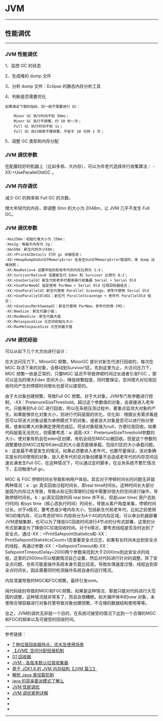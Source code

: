 # JVM

---

## 性能调优

---

### JVM 性能调优

1、监控 GC 的状态

2、生成堆的 dump 文件

3、分析 dump 文件：Eclipse 的静态内存分析工具

4、判断是否需要优化

    如果满足下面的指标，则一般不需要进行 GC：

        Minor GC 执行时间不到 50ms；
        Minor GC 执行不频繁，约 10 秒一次；
        Full GC 执行时间不到 1s；
        Full GC 执行频率不算频繁，不低于 10 分钟 1 次； 

5、调整 GC 类型和内存分配

### JVM 调优参数

在配置较好的机器上（比如多核、大内存），可以为年老代选择并行收集算法： -XX:+UseParallelOldGC 。

### JVM 内存调优

减少 GC 的频率和 Full GC 的次数。

增大年轻代的内存，即调整 Xmn 的大小为 2048m，让 JVM 几乎不发生 Full GC。

### JVM 调优参数

```
-Xms256m：初始化堆大小为 256m；
-Xmx2g：堆最大内存为 2g；
-Xmn50m：新生代的大小50m；
-XX:+PrintGCDetails 打印 gc 详细信息；
-XX:+HeapDumpOnOutOfMemoryError 在发生OutOfMemoryError错误时，来 dump 出堆快照；
-XX:NewRatio=4 设置年轻的和老年代的内存比例为 1:4；
-XX:SurvivorRatio=8 设置新生代 Eden 和 Survivor 比例为 8:2；
-XX:+UseSerialGC 新生代和老年代都用串行收集器 Serial + Serial Old
-XX:+UseParNewGC 指定使用 ParNew + Serial Old 垃圾回收器组合；
-XX:+UseParallelGC 新生代使用 Parallel Scavenge，老年代使用 Serial Old
-XX:+UseParallelOldGC：新生代 ParallelScavenge + 老年代 ParallelOld 组合；
-XX:+UseConcMarkSweepGC：新生代使用 ParNew，老年代的用 CMS；
-XX:NewSize：新生代最小值；
-XX:MaxNewSize：新生代最大值
-XX:MetaspaceSize 元空间初始化大小
-XX:MaxMetaspaceSize 元空间最大值
```

### JVM 调优经验

可以从如下几个大方向进行设计：

在大访问压力下，MinorGC 频繁，MinorGC 是针对新生代进行回收的，每次在MGC 存活下来的对象，会移动到Survivor1区。先到这里为止，大访问压力下，MGC 频繁一些是正常的，只要MGC 延迟不导致停顿时间过长或者引发FGC ，那可以适当的增大Eden
空间大小，降低频繁程度，同时要保证，空间增大对垃圾回收时间产生的停顿时间增长也是可以接受的。

由于大对象创建频繁，导致Full GC 频繁。对于大对象，JVM专门有参数进行控制，-XX：PretenureSizeThreshold。超过这个参数值的对象，会直接进入老年代，只能等到full GC
进行回收，所以在系统压测过程中，要重点监测大对象的产生。如果能够优化对象大小，则进行代码层面的优化，优化如：根据业务需求看是否可以将该大对象设置为单例模式下的对象，或者该大对象是否可以进行拆分使用，或者如果大对象确定使用完成后，将该对象赋值为null，方便垃圾回收。如果代码层面无法优化，则需要考虑：a:
调高-XX：PretenureSizeThreshold参数的大小，使对象有机会在eden区创建，有机会经历MGC以被回收。但是这个参数的调整要结合MGC过程中Eden区的大小是否能够承载，包括S1区的大小承载问题。b：这是最不希望发生的情况，如果必须要进入老年代，也要尽量保证，该对象确实是长时间使用的对象，放入老年代的总对象创建量不会造成老年代的内存空间迅速长满发生Full
GC，在这种情况下，可以通过定时脚本，在业务系统不繁忙情况下，主动触发full gc。

MGC 与 FGC 停顿时间长导致影响用户体验。其实对于停顿时间长的问题无非就两种情况：a：gc 真实回收过程时间长，即real time时间长。这种时间长大部分是因为内存过大导致，导致从标记到清理的过程中需要对很大的空间进行操作，导致停顿时间长。b：gc真实回收时间 real
time 并不长，但是user time(
用户态执行时间) 和sys time（核心态执行时间）时间长，导致从客户角度来看，停顿时间过长。对于a情况，要考虑减少堆内存大小，包括新生代和老年代，比如之前使用16G的堆内存，可以考虑将16G
内存拆分为4个4G的内存区域，可以单台机器部署JVM逻辑集群，也可以为了降低GC回收时间进行4节点的分布式部署，这里的分布式部署是为了降低GC垃圾回收时间。对于b情况，要考虑线程是否及时达到了安全点，通过-XX：+PrintSafepointStatistics和-XX：PrintSafepointStatisticsCount=1去查看安全点日志，如果有长时间未达到安全点的线程，再通过参数-XX：+SafepointTimeout和-XX：SafepointTimeoutDelay=2000两个参数来找到大于2000ms到达安全点的线程，这里的2000ms可以根据情况自己设置，然后对代码进行针对的调整。除了安全点问题，也有可能是操作系统本身负载比较高，导致处理速度过慢，线程达到安全点时间长，因此需要同时检测操作系统自身的运行情况。

内存泄漏导致的MGC和FGC频繁，最终引发oom。

纯代码级别导致的MGC和FGC频繁。如果是这种情况，那就只能对代码进行大范围的调整，这种情况就非常多了，而且会很糟糕。如大循环体中的new 对象，未使用合理容器进行对象托管导致对象创建频繁，不合理的数据结构使用等等。

总之，JVM的调优无非就一个目的，在系统可接受的情况下达到一个合理的MGC和FGC的频率以及可接受的回收时间。














---

参考链接：

- [7 种垃圾回收器特点，优劣及使用场景](https://www.jianshu.com/p/5b2721b891c0)
- [【JVM】空间分配担保机制](https://www.cnblogs.com/july-sunny/p/12618054.html)
- [G1 回收器](https://blog.csdn.net/m0_37989980/article/details/112794928)
- [JVM - 各版本默认垃圾收集器](https://juejin.cn/post/7001406102621388831)
- [基于 JDK1.8 的 JVM 内存结构【JVM 篇三】](https://www.cnblogs.com/yichunguo/p/12007038.html)
- [解析 Java 类加载机制](https://www.cnblogs.com/chanshuyi/p/the_java_class_load_mechamism.html)
- [java 的双亲委派模式了解么](https://blog.csdn.net/qq_27828675/article/details/109514389)
- [JVM 性能调优](https://blog.csdn.net/zhan_lang/article/details/88567569)
- [JVM 调优案例详解](https://blog.csdn.net/m0_67393827/article/details/124288488)
- []()
- []()
- []()

---



